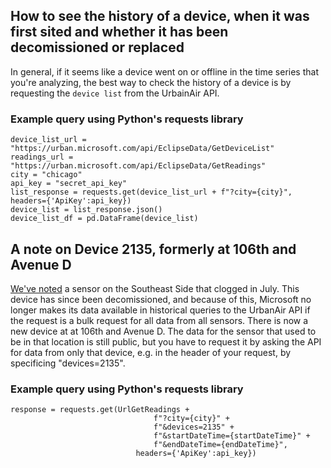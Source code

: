 
## How to see the history of a device, when it was first sited and whether it has been decomissioned or replaced
In general, if it seems like a device went on or offline in the time series that you're analyzing, the best way to check the history of a device is by requesting the `device list` from the UrbainAir API.
### Example query using Python's requests library
``` 
device_list_url = "https://urban.microsoft.com/api/EclipseData/GetDeviceList"
readings_url = "https://urban.microsoft.com/api/EclipseData/GetReadings"
city = "chicago"
api_key = "secret_api_key"
list_response = requests.get(device_list_url + f"?city={city}", headers={'ApiKey':api_key})
device_list = list_response.json()
device_list_df = pd.DataFrame(device_list)
```

## A note on Device 2135, formerly at 106th and Avenue D
[We've noted](https://www.muckrock.com/news/archives/2022/nov/30/chicago-air-pollution-data-release/) a sensor on the Southeast Side that clogged in July. This device has since been decomissioned, and because of this, Microsoft no longer makes its data available in historical queries to the UrbanAir API if the request is a bulk request for all data from all sensors. There is now a new device at at 106th and Avenue D. The data for the sensor that used to be in that location is still public, but you have to request it by asking the API for data from only that device, e.g. in the header of your request, by specificing "devices=2135".
### Example query using Python's requests library
``` 
response = requests.get(UrlGetReadings +
                                f"?city={city}" +
                                f"&devices=2135" +
                                f"&startDateTime={startDateTime}" +
                                f"&endDateTime={endDateTime}",
                            headers={'ApiKey':api_key}) 
```
